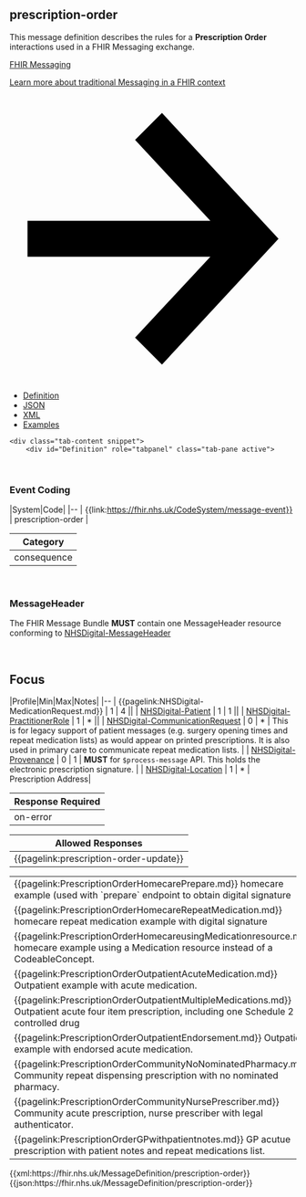 ## prescription-order


This message definition describes the rules for a **Prescription Order** interactions used in a FHIR Messaging exchange.  

<div class="nhsd-t-col-xs-12 nhsd-t-col-s-8">
    <div class="nhsd-o-card-list">
        <div class="nhsd-t-grid nhsd-!t-no-gutters">
            <div class="nhsd-t-row nhsd-o-card-list__items ">
                <div class="nhsd-t-col-12 nhsd-!t-no-gutters">
                    <article class="nhsd-m-card">
                        <a href="https://simplifier.net/guide/NHSDigital/FHIRMessaging" class="nhsd-a-box-link"
                            aria-label="FHIR Messaging">
                            <div class="nhsd-a-box nhsd-a-box--bg-dark-green">
                                <div class="nhsd-m-card__content_container">
                                    <div class="nhsd-m-card__content-box">
                                        <p class="nhsd-t-heading-s">FHIR Messaging</p>
                                        <p class="nhsd-t-body-s">Learn more about traditional Messaging in a FHIR context</p>
                                    </div>
                                    <div class="nhsd-m-card__button-box">
                                        <span
                                            class="nhsd-a-icon nhsd-a-icon--size-s nhsd-a-icon--col-white nhsd-a-arrow">
                                            <svg xmlns="http://www.w3.org/2000/svg" preserveAspectRatio="xMidYMid meet"
                                                aria-hidden="true" focusable="false" viewBox="0 0 16 16" width="100%"
                                                height="100%">
                                                <path d="M8.5,15L15,8L8.5,1L7,2.5L11.2,7H1v2h10.2L7,13.5L8.5,15z" />
                                            </svg>
                                        </span>
                                    </div>
                                </div>
                            </div>
                        </a>
                    </article>
                </div>
            </div>
        </div>
    </div>
</div>

<div class="nhsd-!t-margin-bottom-6">
    <ul class="nav nav-tabs" role="tablist">
        <li role="presentation"  class="active">
            <a href="#Definition" role="tab" data-toggle="tab">Definition</a>
        </li>
        <li role="presentation">
            <a href="#JSON" role="tab" data-toggle="tab">JSON</a>
        </li>
         <li role="presentation">
            <a href="#XML" role="tab" data-toggle="tab">XML</a>
        </li>
        <li role="presentation">
            <a href="#Examples" role="tab" data-toggle="tab">Examples</a>
        </li>
    </ul>
    
    <div class="tab-content snippet">
        <div id="Definition" role="tabpanel" class="tab-pane active">

<br>

### Event Coding 

|System|Code|
|--
| {{link:https://fhir.nhs.uk/CodeSystem/message-event}} | prescription-order |

|Category|
|--
| consequence |

<br>


### MessageHeader

The FHIR Message Bundle **MUST** contain one MessageHeader resource conforming to [NHSDigital-MessageHeader](https://simplifier.net/guide/NHSDigital/Home/FHIRAssets/AllAssets/Profiles/NHSDigital-MessageHeader.guide.md)

<br>

## Focus

|Profile|Min|Max|Notes|
|--
|  {{pagelink:NHSDigital-MedicationRequest.md}} | 1 | 4 ||
|  [NHSDigital-Patient](https://simplifier.net/guide/NHSDigital/Home/FHIRAssets/AllAssets/Profiles/NHSDigital-Patient.guide.md) | 1 | 1 ||
|  [NHSDigital-PractitionerRole](https://simplifier.net/guide/NHSDigital/Home/FHIRAssets/AllAssets/Profiles/NHSDigital-PractitionerRole.guide.md) | 1 | * ||
|  [NHSDigital-CommunicationRequest](https://simplifier.net/guide/NHSDigital/Home/FHIRAssets/AllAssets/Profiles/NHSDigital-CommunicationRequest.guide.md) | 0 | * | This is for legacy support of patient messages (e.g. surgery opening times and repeat medication lists) as would appear on printed prescriptions. It is also used in primary care to communicate repeat medication lists. |
| [NHSDigital-Provenance](https://simplifier.net/guide/NHSDigital/Home/FHIRAssets/AllAssets/Profiles/NHSDigital-Provenance.guide.md) |   0 | 1 | <b>MUST</b> for `$process-message` API. This holds the electronic prescription signature. |
|  [NHSDigital-Location](https://simplifier.net/guide/NHSDigital/Home/FHIRAssets/AllAssets/Profiles/NHSDigital-Location.guide.md) | 1 | * | Prescription Address|


| Response Required | 
|--
| on-error |

| Allowed Responses | 
|--
| {{pagelink:prescription-order-update}} |

</div>
<div id="Examples" role="tabpanel" class="tab-pane">
<table>
<tr><td>
{{pagelink:PrescriptionOrderHomecarePrepare.md}} homecare example (used with `prepare` endpoint to obtain digital signature
</td></tr>
<tr><td>
{{pagelink:PrescriptionOrderHomecareRepeatMedication.md}} homecare repeat medication example with digital signature
</td></tr>
<tr><td>
{{pagelink:PrescriptionOrderHomecareusingMedicationresource.md}} homecare example using a Medication resource instead of a CodeableConcept.
</td></tr>
<tr><td>
{{pagelink:PrescriptionOrderOutpatientAcuteMedication.md}} Outpatient example with acute medication. 
</td></tr>
<tr><td>
{{pagelink:PrescriptionOrderOutpatientMultipleMedications.md}} Outpatient acute four item prescription, including one Schedule 2 controlled drug
</td></tr>
<tr><td>
{{pagelink:PrescriptionOrderOutpatientEndorsement.md}} Outpatient example with endorsed acute medication. 
</td></tr>
<tr><td>
{{pagelink:PrescriptionOrderCommunityNoNominatedPharmacy.md}} Community repeat dispensing prescription with no nominated pharmacy.
</td></tr>
<tr><td>
{{pagelink:PrescriptionOrderCommunityNursePrescriber.md}} Community acute prescription, nurse prescriber with legal authenticator.
</td></tr>
<tr><td>
{{pagelink:PrescriptionOrderGPwithpatientnotes.md}} GP acutue prescription with patient notes and repeat medications list.
</td></tr>
</table>
</div>
        <div id="XML" role="tabpanel" class="tab-pane">
  {{xml:https://fhir.nhs.uk/MessageDefinition/prescription-order}}
        </div>
        <div id="JSON" role="tabpanel" class="tab-pane">
  {{json:https://fhir.nhs.uk/MessageDefinition/prescription-order}}
        </div>
      </div>
      </div>



